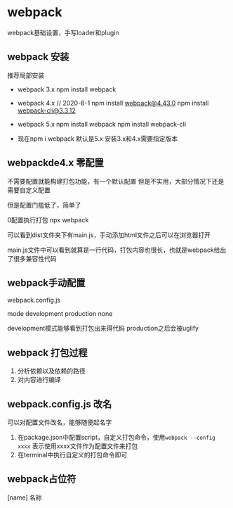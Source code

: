 # webpack
 webpack基础设置，手写loader和plugin

 ## webpack 安装

 推荐局部安装

* webpack 3.x
npm install webpack

* webpack 4.x
// 2020-8-1
npm install webpack@4.43.0
npm install webpack-cli@3.3.12

* webpack 5.x
npm install webpack
npm install webpack-cli

* 现在npm i webpack 默认是5.x
安装3.x和4.x需要指定版本

## webpackde4.x 零配置
不需要配置就能构建打包功能，有一个默认配置
但是不实用，大部分情况下还是需要自定义配置

但是配置门槛低了，简单了

0配置执行打包
npx webpack

可以看到dist文件夹下有main.js，手动添加html文件之后可以在浏览器打开

main.js文件中可以看到就算是一行代码，打包内容也很长，也就是webpack给出了很多兼容性代码

## webpack手动配置
webpack.config.js

mode development production none

development模式能够看到打包出来得代码
production之后会被uglify

## webpack 打包过程
1. 分析依赖以及依赖的路径
2. 对内容进行编译

## webpack.config.js 改名
可以对配置文件改名，能够随便起名字

1. 在package.json中配置script，自定义打包命令，使用`webpack --config xxxx` 表示使用xxxx文件作为配置文件来打包
2. 在terminal中执行自定义的打包命令即可

## webpack占位符
[name] 名称